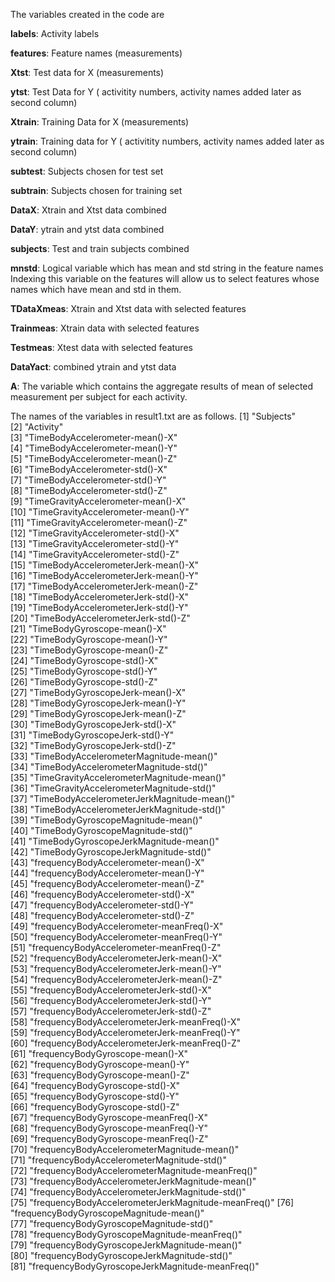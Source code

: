 The variables created in the code are

**labels**: Activity labels

**features**: Feature names (measurements)

**Xtst**: Test data for X (measurements)

**ytst**: Test Data for Y ( activitity numbers, activity names added later as second column)

**Xtrain**: Training Data for X (measurements)

**ytrain**: Training data for Y ( activitity numbers, activity names added later as second column)

**subtest**: Subjects chosen for test set

**subtrain**: Subjects chosen for training set

**DataX**: Xtrain and Xtst data combined

**DataY**: ytrain and ytst data combined

**subjects**: Test and train subjects combined

**mnstd**: Logical variable which has mean and std string in the feature names
Indexing this variable on the features will allow us to select features whose names which have mean and std in them.

**TDataXmeas**: Xtrain and Xtst data with selected features

**Trainmeas**: Xtrain data with selected features

**Testmeas**: Xtest data with selected features

**DataYact**: combined ytrain and ytst data

**A**: The variable which contains the aggregate results of mean of selected measurement per subject for each activity. 


The  names of the variables in result1.txt are as follows. 
 [1] "Subjects"                                          
 [2] "Activity"                                          
 [3] "TimeBodyAccelerometer-mean()-X"                    
 [4] "TimeBodyAccelerometer-mean()-Y"                    
 [5] "TimeBodyAccelerometer-mean()-Z"                    
 [6] "TimeBodyAccelerometer-std()-X"                     
 [7] "TimeBodyAccelerometer-std()-Y"                     
 [8] "TimeBodyAccelerometer-std()-Z"                     
 [9] "TimeGravityAccelerometer-mean()-X"                 
[10] "TimeGravityAccelerometer-mean()-Y"                 
[11] "TimeGravityAccelerometer-mean()-Z"                 
[12] "TimeGravityAccelerometer-std()-X"                  
[13] "TimeGravityAccelerometer-std()-Y"                  
[14] "TimeGravityAccelerometer-std()-Z"                  
[15] "TimeBodyAccelerometerJerk-mean()-X"                
[16] "TimeBodyAccelerometerJerk-mean()-Y"                
[17] "TimeBodyAccelerometerJerk-mean()-Z"                
[18] "TimeBodyAccelerometerJerk-std()-X"                 
[19] "TimeBodyAccelerometerJerk-std()-Y"                 
[20] "TimeBodyAccelerometerJerk-std()-Z"                 
[21] "TimeBodyGyroscope-mean()-X"                        
[22] "TimeBodyGyroscope-mean()-Y"                        
[23] "TimeBodyGyroscope-mean()-Z"                        
[24] "TimeBodyGyroscope-std()-X"                         
[25] "TimeBodyGyroscope-std()-Y"                         
[26] "TimeBodyGyroscope-std()-Z"                         
[27] "TimeBodyGyroscopeJerk-mean()-X"                    
[28] "TimeBodyGyroscopeJerk-mean()-Y"                    
[29] "TimeBodyGyroscopeJerk-mean()-Z"                    
[30] "TimeBodyGyroscopeJerk-std()-X"                     
[31] "TimeBodyGyroscopeJerk-std()-Y"                     
[32] "TimeBodyGyroscopeJerk-std()-Z"                     
[33] "TimeBodyAccelerometerMagnitude-mean()"             
[34] "TimeBodyAccelerometerMagnitude-std()"              
[35] "TimeGravityAccelerometerMagnitude-mean()"          
[36] "TimeGravityAccelerometerMagnitude-std()"           
[37] "TimeBodyAccelerometerJerkMagnitude-mean()"         
[38] "TimeBodyAccelerometerJerkMagnitude-std()"          
[39] "TimeBodyGyroscopeMagnitude-mean()"                 
[40] "TimeBodyGyroscopeMagnitude-std()"                  
[41] "TimeBodyGyroscopeJerkMagnitude-mean()"             
[42] "TimeBodyGyroscopeJerkMagnitude-std()"              
[43] "frequencyBodyAccelerometer-mean()-X"               
[44] "frequencyBodyAccelerometer-mean()-Y"               
[45] "frequencyBodyAccelerometer-mean()-Z"               
[46] "frequencyBodyAccelerometer-std()-X"                
[47] "frequencyBodyAccelerometer-std()-Y"                
[48] "frequencyBodyAccelerometer-std()-Z"                
[49] "frequencyBodyAccelerometer-meanFreq()-X"           
[50] "frequencyBodyAccelerometer-meanFreq()-Y"           
[51] "frequencyBodyAccelerometer-meanFreq()-Z"           
[52] "frequencyBodyAccelerometerJerk-mean()-X"           
[53] "frequencyBodyAccelerometerJerk-mean()-Y"           
[54] "frequencyBodyAccelerometerJerk-mean()-Z"           
[55] "frequencyBodyAccelerometerJerk-std()-X"            
[56] "frequencyBodyAccelerometerJerk-std()-Y"            
[57] "frequencyBodyAccelerometerJerk-std()-Z"            
[58] "frequencyBodyAccelerometerJerk-meanFreq()-X"       
[59] "frequencyBodyAccelerometerJerk-meanFreq()-Y"       
[60] "frequencyBodyAccelerometerJerk-meanFreq()-Z"       
[61] "frequencyBodyGyroscope-mean()-X"                   
[62] "frequencyBodyGyroscope-mean()-Y"                   
[63] "frequencyBodyGyroscope-mean()-Z"                   
[64] "frequencyBodyGyroscope-std()-X"                    
[65] "frequencyBodyGyroscope-std()-Y"                    
[66] "frequencyBodyGyroscope-std()-Z"                    
[67] "frequencyBodyGyroscope-meanFreq()-X"               
[68] "frequencyBodyGyroscope-meanFreq()-Y"               
[69] "frequencyBodyGyroscope-meanFreq()-Z"               
[70] "frequencyBodyAccelerometerMagnitude-mean()"        
[71] "frequencyBodyAccelerometerMagnitude-std()"         
[72] "frequencyBodyAccelerometerMagnitude-meanFreq()"    
[73] "frequencyBodyAccelerometerJerkMagnitude-mean()"    
[74] "frequencyBodyAccelerometerJerkMagnitude-std()"     
[75] "frequencyBodyAccelerometerJerkMagnitude-meanFreq()"
[76] "frequencyBodyGyroscopeMagnitude-mean()"            
[77] "frequencyBodyGyroscopeMagnitude-std()"             
[78] "frequencyBodyGyroscopeMagnitude-meanFreq()"        
[79] "frequencyBodyGyroscopeJerkMagnitude-mean()"        
[80] "frequencyBodyGyroscopeJerkMagnitude-std()"         
[81] "frequencyBodyGyroscopeJerkMagnitude-meanFreq()"  
